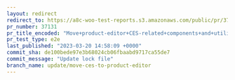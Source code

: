 ```yaml
---
layout: redirect
redirect_to: https://a8c-woo-test-reports.s3.amazonaws.com/public/pr/37131/e2e/index.html
pr_number: 37131
pr_title_encoded: "Move+product-editor+CES-related+components+and+utilities"
pr_test_type: e2e
last_published: "2023-03-20 14:58:09 +0000"
commit_sha: de100bede97e3b68024cb06fbaabd9717ca55de7
commit_message: "Update lock file"
branch_name: update/move-ces-to-product-editor
---
```

